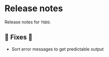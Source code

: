 # Release notes

Release notes for `TODO`.

<!--
## :bangbang: Breaking chages :bangbang:

## :dizzy: New features :dizzy:

## :sparkles: UI changes :sparkles:

## :star: Examples :star:

## :boat: Tutorials :boat:

## :books: Docs :books:

## :guitar: Misc :guitar:
-->

## :wrench: Fixes :wrench:

- Sort error messages to get predictable output
